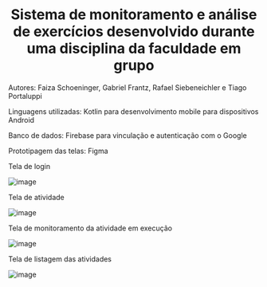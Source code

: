 <h1 align="center">Sistema de monitoramento e análise de exercícios desenvolvido durante uma disciplina da faculdade em grupo</h1>

Autores: Faiza Schoeninger, Gabriel Frantz, Rafael Siebeneichler e Tiago Portaluppi

Linguagens utilizadas: Kotlin para desenvolvimento mobile para dispositivos Android

Banco de dados: Firebase para vinculação e autenticação com o Google

Prototipagem das telas: Figma



Tela de login

![image](https://github.com/gabrielfrantz/geolocation/assets/33354703/e6305648-5a84-4cd9-862c-ec4303c3a089)

Tela de atividade

![image](https://github.com/gabrielfrantz/geolocation/assets/33354703/ccbf2362-9ca9-4408-8ff6-e416bda4cc11)

Tela de monitoramento da atividade em execução

![image](https://github.com/gabrielfrantz/geolocation/assets/33354703/23427872-6253-4e24-a04f-5aa9b262dbcd)

Tela de listagem das atividades

![image](https://github.com/gabrielfrantz/geolocation/assets/33354703/e943cd2f-501f-45c8-8033-8fade6c7e224)
